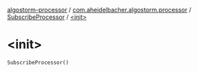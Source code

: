 [algostorm-processor](../../index.md) / [com.aheidelbacher.algostorm.processor](../index.md) / [SubscribeProcessor](index.md) / [&lt;init&gt;](.)

# &lt;init&gt;

`SubscribeProcessor()`